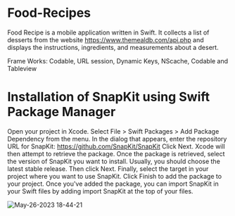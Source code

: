 # Food-Recipes
Food Recipe is a mobile application written in Swift. It collects a list of desserts from the website https://www.themealdb.com/api.php and displays the instructions, ingredients, and measurements about a desert.


Frame Works:
Codable,
URL session,
Dynamic Keys,
NScache, Codable and 
Tableview


# Installation of SnapKit using Swift Package Manager
Open your project in Xcode.
Select File > Swift Packages > Add Package Dependency from the menu.
In the dialog that appears, enter the repository URL for SnapKit: https://github.com/SnapKit/SnapKit
Click Next. Xcode will then attempt to retrieve the package.
Once the package is retrieved, select the version of SnapKit you want to install. Usually, you should choose the latest stable release. Then click Next.
Finally, select the target in your project where you want to use SnapKit. Click Finish to add the package to your project.
Once you've added the package, you can import SnapKit in your Swift files by adding import SnapKit at the top of your files.





![May-26-2023 18-44-21](https://github.com/lexypaul13/Food-Recipes/assets/55071531/17c3309f-859a-4f9b-8b66-fd7103baf6e4)
